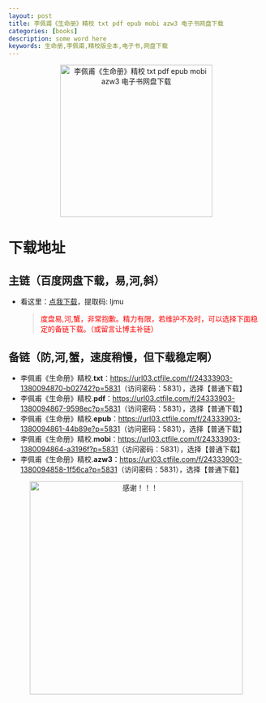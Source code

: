 ```yaml
---
layout: post
title: 李佩甫《生命册》精校 txt pdf epub mobi azw3 电子书网盘下载
categories: [books]
description: some word here
keywords: 生命册,李佩甫,精校版全本,电子书,网盘下载
---
```


<div align="center"><img src="https://qweree.cn/wp-content/uploads/2024/10/sheng-ming-ce-tuya.jpg" alt="李佩甫《生命册》精校 txt pdf epub mobi azw3 电子书网盘下载" width="300px" height="auto"></div>

# 下载地址

## 主链（百度网盘下载，易,河,斜）

- 看这里：[点我下载](https://pan.baidu.com/s/1iMXUbSbtZQZjDcqDmnWUyw?pwd=ljmu)，提取码: ljmu

  > <p style="color:red" >度盘易,河,蟹，非常抱歉。精力有限，若维护不及时，可以选择下面稳定的备链下载。（或留言让博主补链）</p>

## 备链（防,河,蟹，速度稍慢，但下载稳定啊）

- 李佩甫《生命册》精校.**txt**：<https://url03.ctfile.com/f/24333903-1380094870-b02742?p=5831>（访问密码：5831），选择【普通下载】
- 李佩甫《生命册》精校.**pdf**：<https://url03.ctfile.com/f/24333903-1380094867-9598ec?p=5831>（访问密码：5831），选择【普通下载】
- 李佩甫《生命册》精校.**epub**：<https://url03.ctfile.com/f/24333903-1380094861-44b89e?p=5831>（访问密码：5831），选择【普通下载】
- 李佩甫《生命册》精校.**mobi**：<https://url03.ctfile.com/f/24333903-1380094864-a3196f?p=5831>（访问密码：5831），选择【普通下载】
- 李佩甫《生命册》精校.**azw3**：<https://url03.ctfile.com/f/24333903-1380094858-1f56ca?p=5831>（访问密码：5831），选择【普通下载】

<div align="center"><img src="https://pic.imgdb.cn/item/661246bf68eb935713c7f81c.gif" alt="感谢！！！" width="420px" height="auto"/></div>
